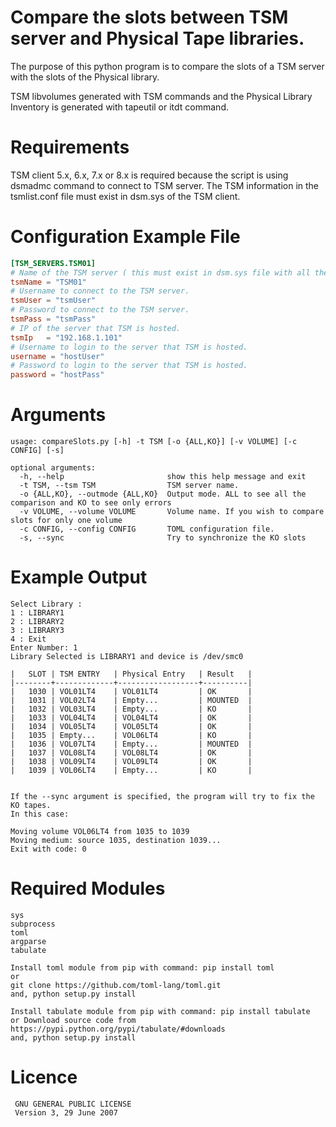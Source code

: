 # Compare the slots between TSM server and Physical Tape libraries.

The purpose of this python program is to compare the slots of a TSM server 
with the slots of the Physical library.

TSM libvolumes generated with TSM commands and the Physical Library Inventory 
is generated with tapeutil or itdt command.

# Requirements

TSM client 5.x, 6.x, 7.x or 8.x is required because the script is using dsmadmc command to 
connect to TSM server. 
The TSM information in the tsmlist.conf file must exist in dsm.sys of the TSM client.

# Configuration Example File
```toml
[TSM_SERVERS.TSM01]
# Name of the TSM server ( this must exist in dsm.sys file with all the STANZA information.)
tsmName = "TSM01"
# Username to connect to the TSM server.
tsmUser = "tsmUser"
# Password to connect to the TSM server.
tsmPass = "tsmPass"
# IP of the server that TSM is hosted.
tsmIp   = "192.168.1.101"
# Username to login to the server that TSM is hosted.
username = "hostUser"
# Password to login to the server that TSM is hosted.
password = "hostPass"
```

# Arguments
```
usage: compareSlots.py [-h] -t TSM [-o {ALL,KO}] [-v VOLUME] [-c CONFIG] [-s]

optional arguments:
  -h, --help                       show this help message and exit
  -t TSM, --tsm TSM                TSM server name.
  -o {ALL,KO}, --outmode {ALL,KO}  Output mode. ALL to see all the comparison and KO to see only errors
  -v VOLUME, --volume VOLUME       Volume name. If you wish to compare slots for only one volume
  -c CONFIG, --config CONFIG       TOML configuration file.
  -s, --sync                       Try to synchronize the KO slots

```

# Example Output
```
Select Library :
1 : LIBRARY1
2 : LIBRARY2
3 : LIBRARY3
4 : Exit
Enter Number: 1
Library Selected is LIBRARY1 and device is /dev/smc0

|   SLOT | TSM ENTRY   | Physical Entry   | Result   |
|--------+-------------+------------------+----------|
|   1030 | VOL01LT4    | VOL01LT4         | OK       |
|   1031 | VOL02LT4    | Empty...         | MOUNTED  |
|   1032 | VOL03LT4    | Empty...         | KO       |
|   1033 | VOL04LT4    | VOL04LT4         | OK       |
|   1034 | VOL05LT4    | VOL05LT4         | OK       |
|   1035 | Empty...    | VOL06LT4         | KO       |
|   1036 | VOL07LT4    | Empty...         | MOUNTED  |
|   1037 | VOL08LT4    | VOL08LT4         | OK       |
|   1038 | VOL09LT4    | VOL09LT4         | OK       |
|   1039 | VOL06LT4    | Empty...         | KO       |


If the --sync argument is specified, the program will try to fix the KO tapes.
In this case:

Moving volume VOL06LT4 from 1035 to 1039
Moving medium: source 1035, destination 1039...
Exit with code: 0

```

# Required Modules
```
sys
subprocess
toml
argparse
tabulate

Install toml module from pip with command: pip install toml
or
git clone https://github.com/toml-lang/toml.git
and, python setup.py install

Install tabulate module from pip with command: pip install tabulate
or Download source code from https://pypi.python.org/pypi/tabulate/#downloads
and, python setup.py install
```


# Licence
```
 GNU GENERAL PUBLIC LICENSE
 Version 3, 29 June 2007
```

